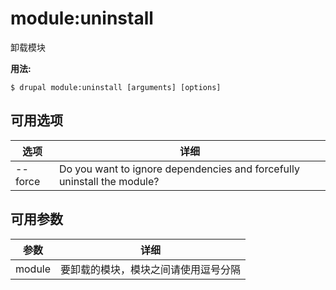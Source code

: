 # module:uninstall
卸载模块

**用法:**
```
$ drupal module:uninstall [arguments] [options] 
```

## 可用选项
选项 | 详细
-------|-------------
--force | Do you want to ignore dependencies and forcefully uninstall the module?

## 可用参数
参数 | 详细
---------|-------------
module | 要卸载的模块，模块之间请使用逗号分隔
